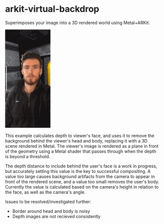 # arkit-virtual-backdrop
Superimposes your image into a 3D rendered world using Metal+ARKit.

![Screenshot of example](Documentation/DemoGif.gif)

This example calculates depth to viewer's face, and uses it to remove the background behind the viewer's head and body, replacing it with a 3D scene rendered in Metal. The viewer's image is rendered as a plane in front of the geometry using a Metal shader that passes through when the depth is beyond a threshold.

The depth distance to include behind the user's face is a work in progress, but accurately setting this value is the key to successful  compositing. A value too large causes background artifacts from the camera to appear in front of the rendered scene, and a value too small removes the user's body. Currently the value is calculated based on the camera's height in relation to the face, as well as the camera's angle.

Issues to be resolved/investigated further:

- Border around head and body is noisy
- Depth images are not recieved consistently

